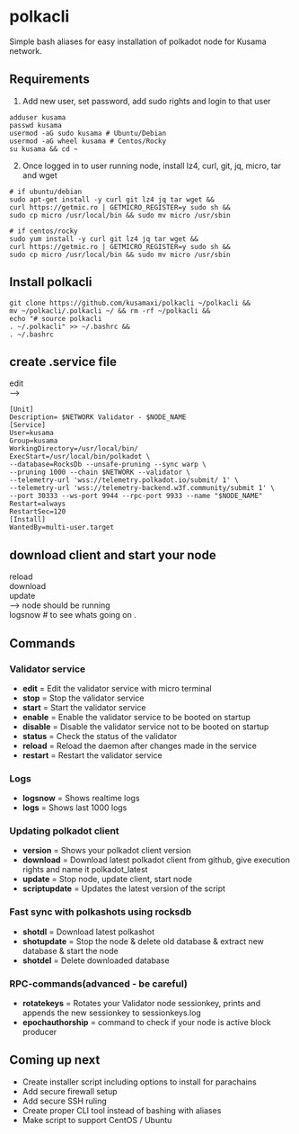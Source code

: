# polkacli
Simple bash aliases for easy installation of polkadot node for Kusama network.

## Requirements
1. Add new user, set password, add sudo rights and login to that user
```
adduser kusama
passwd kusama
usermod -aG sudo kusama # Ubuntu/Debian
usermod -aG wheel kusama # Centos/Rocky
su kusama && cd ~
```
2. Once logged in to user running node, install lz4, curl, git, jq, micro, tar and wget
```
# if ubuntu/debian 
sudo apt-get install -y curl git lz4 jq tar wget &&
curl https://getmic.ro | GETMICRO_REGISTER=y sudo sh &&
sudo cp micro /usr/local/bin && sudo mv micro /usr/sbin

# if centos/rocky 
sudo yum install -y curl git lz4 jq tar wget &&
curl https://getmic.ro | GETMICRO_REGISTER=y sudo sh &&
sudo cp micro /usr/local/bin && sudo mv micro /usr/sbin
```

## Install polkacli
```
git clone https://github.com/kusamaxi/polkacli ~/polkacli && 
mv ~/polkacli/.polkacli ~/ && rm -rf ~/polkacli &&
echo "# source polkacli
. ~/.polkacli" >> ~/.bashrc &&
. ~/.bashrc
```
## create .service file
edit  
-->  
```
[Unit]
Description= $NETWORK Validator - $NODE_NAME
[Service]
User=kusama
Group=kusama
WorkingDirectory=/usr/local/bin/
ExecStart=/usr/local/bin/polkadot \
--database=RocksDb --unsafe-pruning --sync warp \
--pruning 1000 --chain $NETWORK --validator \
--telemetry-url 'wss://telemetry.polkadot.io/submit/ 1' \
--telemetry-url 'wss://telemetry-backend.w3f.community/submit 1' \
--port 30333 --ws-port 9944 --rpc-port 9933 --name "$NODE_NAME"
Restart=always
RestartSec=120
[Install]
WantedBy=multi-user.target
```
## download client and start your node
reload  
download  
update  
--> node should be running  
logsnow   # to see whats going on  .




## Commands
### Validator service
- **edit** = Edit the validator service with micro terminal  
- **stop** = Stop the validator service  
- **start** = Start the validator service  
- **enable** = Enable the validator service to be booted on startup  
- **disable** = Disable the validator service not to be booted on startup  
- **status** = Check the status of the validator  
- **reload** = Reload the daemon after changes made in the service  
- **restart** = Restart the validator service  

### Logs
- **logsnow** = Shows realtime logs  
- **logs** = Shows last 1000 logs  

### Updating polkadot client
- **version** = Shows your polkadot client version  
- **download** = Download latest polkadot client from github, give execution rights and name it polkadot_latest  
- **update** = Stop node, update client, start node  
- **scriptupdate** = Updates the latest version of the script  

### Fast sync with polkashots using rocksdb
- **shotdl** = Download latest polkashot  
- **shotupdate** = Stop the node & delete old database & extract new database & start the node   
- **shotdel** = Delete downloaded database

### RPC-commands(advanced - be careful)
- **rotatekeys** = Rotates your Validator node sessionkey, prints and appends the new sessionkey to sessionkeys.log  
- **epochauthorship** = command to check if your node is active block producer

## Coming up next
- Create installer script including options to install for parachains
- Add secure firewall setup
- Add secure SSH ruling
- Create proper CLI tool instead of bashing with aliases
- Make script to support CentOS / Ubuntu
